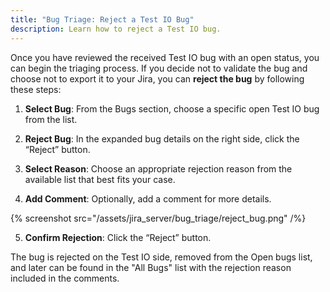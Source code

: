 ```yaml
---
title: "Bug Triage: Reject a Test IO Bug"
description: Learn how to reject a Test IO bug.
---
```


Once you have reviewed the received Test IO bug with an open status, you can begin the triaging process. If you decide not to validate the bug and choose not to export it to your Jira, you can **reject the bug** by following these steps:

1. **Select Bug**: From the Bugs section, choose a specific open Test IO bug from the list.

2. **Reject Bug**: In the expanded bug details on the right side, click the “Reject” button.

3. **Select Reason**: Choose an appropriate rejection reason from the available list that best fits your case.

4. **Add Comment**: Optionally, add a comment for more details.

{% screenshot src="/assets/jira_server/bug_triage/reject_bug.png" /%}

5. **Confirm Rejection**: Click the “Reject” button.

The bug is rejected on the Test IO side, removed from the Open bugs list, and later can be found in the "All Bugs" list with the rejection reason included in the comments.
